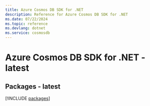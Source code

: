 ```yaml
---
title: Azure Cosmos DB SDK for .NET
description: Reference for Azure Cosmos DB SDK for .NET
ms.date: 07/22/2024
ms.topic: reference
ms.devlang: dotnet
ms.service: cosmosdb
---
```

# Azure Cosmos DB SDK for .NET - latest
## Packages - latest
[!INCLUDE [packages](cosmos-db-index.md)]